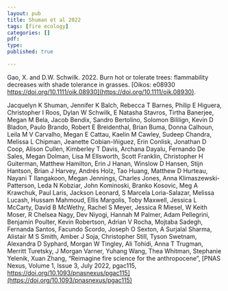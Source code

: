 ```yaml
---
layout: pub
title: Shuman et al 2022
tags: [fire ecology]
categories: []
pdf:
type: 
published: true

---
```


Gao, X. and D.W. Schwilk. 2022. Burn hot or tolerate trees: flammability decreases with shade tolerance in grasses. [Oikos: e08930 https://doi.org/10.1111/oik.08930](https://doi.org/10.1111/oik.08930).


Jacquelyn K Shuman, Jennifer K Balch, Rebecca T Barnes, Philip E Higuera, Christopher I Roos, Dylan W Schwilk, E Natasha Stavros, Tirtha Banerjee, Megan M Bela, Jacob Bendix, Sandro Bertolino, Solomon Bililign, Kevin D Bladon, Paulo Brando, Robert E Breidenthal, Brian Buma, Donna Calhoun, Leila M V Carvalho, Megan E Cattau, Kaelin M Cawley, Sudeep Chandra, Melissa L Chipman, Jeanette Cobian-Iñiguez, Erin Conlisk, Jonathan D Coop, Alison Cullen, Kimberley T Davis, Archana Dayalu, Fernando De Sales, Megan Dolman, Lisa M Ellsworth, Scott Franklin, Christopher H Guiterman, Matthew Hamilton, Erin J Hanan, Winslow D Hansen, Stijn Hantson, Brian J Harvey, Andrés Holz, Tao Huang, Matthew D Hurteau, Nayani T Ilangakoon, Megan Jennings, Charles Jones, Anna Klimaszewski-Patterson, Leda N Kobziar, John Kominoski, Branko Kosovic, Meg A Krawchuk, Paul Laris, Jackson Leonard, S Marcela Loria-Salazar, Melissa Lucash, Hussam Mahmoud, Ellis Margolis, Toby Maxwell, Jessica L McCarty, David B McWethy, Rachel S Meyer, Jessica R Miesel, W Keith Moser, R Chelsea Nagy, Dev Niyogi, Hannah M Palmer, Adam Pellegrini, Benjamin Poulter, Kevin Robertson, Adrian V Rocha, Mojtaba Sadegh, Fernanda Santos, Facundo Scordo, Joseph O Sexton, A Surjalal Sharma, Alistair M S Smith, Amber J Soja, Christopher Still, Tyson Swetnam, Alexandra D Syphard, Morgan W Tingley, Ali Tohidi, Anna T Trugman, Merritt Turetsky, J Morgan Varner, Yuhang Wang, Thea Whitman, Stephanie Yelenik, Xuan Zhang, “Reimagine fire science for the anthropocene”, [PNAS Nexus, Volume 1, Issue 3, July 2022, pgac115, https://doi.org/10.1093/pnasnexus/pgac115](https://doi.org/10.1093/pnasnexus/pgac115)
 
